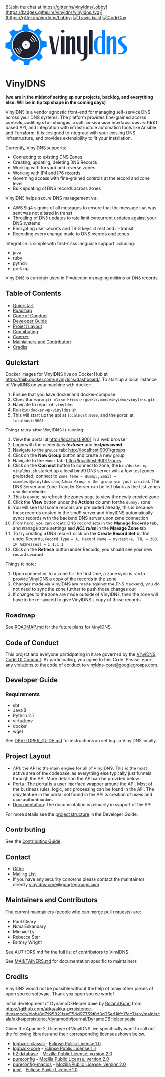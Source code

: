 [![Join the chat at https://gitter.im/vinyldns/Lobby](https://badges.gitter.im/vinyldns/vinyldns.svg)](https://gitter.im/vinyldns/Lobby)
[![Travis build](https://api.travis-ci.com/vinyldns/vinyldns.svg?branch=master)](https://travis-ci.com/vinyldns/vinyldns)
[![CodeCov ](https://codecov.io/gh/vinyldns/vinyldns/branch/master/graph/badge.svg)](https://codecov.io/gh/vinyldns/vinyldns)

<p align="left">
  <a href="http://www.vinyldns.io/">
    <img
      alt="VinylDNS"
      src="img/vinyldns-logo-full.png"
      width="400"
    />
  </a>
</p>

# VinylDNS
**(we are in the midst of setting up our projects, backlog, and everything else.  Will be in tip top shape in the coming days)**

VinylDNS is a vendor agnostic front-end for managing self-service DNS across your DNS systems.
The platform provides fine-grained access controls, auditing of all changes, a self-service user interface,
secure REST based API, and integration with infrastructure automation tools like Ansible and Terraform.
It is designed to integrate with your existing DNS infrastructure, and provides extensibility to fit your installation.

Currently, VinylDNS supports:
* Connecting to existing DNS Zones
* Creating, updating, deleting DNS Records
* Working with forward and reverse zones
* Working with IP4 and IP6 records
* Governing access with fine-grained controls at the record and zone level
* Bulk updating of DNS records across zones

VinylDNS helps secure DNS management via:
* AWS Sig4 signing of all messages to ensure that the message that was sent was not altered in transit
* Throttling of DNS updates to rate limit concurrent updates against your DNS systems
* Encrypting user secrets and TSIG keys at rest and in-transit
* Recording every change made to DNS records and zones

Integration is simple with first-class language support including:
* java
* ruby
* python
* go-lang

VinylDNS is currently used in Production managing millions of DNS records.

## Table of Contents
- [Quickstart](#quickstart)
- [Roadmap](#roadmap)
- [Code of Conduct](#code-of-conduct)
- [Developer Guide](#developer-guide)
- [Project Layout](#project-layout)
- [Contributing](#contributing)
- [Contact](#contact)
- [Maintainers and Contributors](#maintainers-and-contributors)
- [Credits](#credits)

## Quickstart
Docker images for VinylDNS live on Docker Hub at https://hub.docker.com/u/vinyldns/dashboard/. 
To start up a local instance of VinylDNS on your machine with docker:

1. Ensure that you have docker and docker-compose
1. Clone the repo: `git clone https://github.com/vinyldns/vinyldns.git`
1. Navigate to repo: `cd vinyldns`
1. Run `bin/docker-up-vinyldns.sh`
1. This will start up the api at `localhost:9000`, and the portal at `localhost:9001`

Things to try after VinylDNS is running:

1. View the portal at <http://localhost:9001> in a web browser
1. Login with the credentials ***testuser*** and ***testpassword***
1. Navigate to the `groups` tab: <http://localhost:9001/groups>
1. Click on the **New Group** button and create a new group
1. Navigate to the `zones` tab: <http://localhost:9001/zones>
1. Click on the **Connect** button to connect to zone, the `bin/docker-up-vinyldns.sh` started up a local bind9 DNS server 
with a few test zones preloaded, 
connect to `Zone Name = dummy.`, `Email = sometest@vinyldns.com`, `Admin Group = the group you just created`. The DNS
Server and Zone Transfer Server can be left blank as the test zones use the defaults 
1. This is async, so refresh the zones page to view the newly created zone
1. Click the **View** button under the **Actions** column for the `dummy.` zone
1. You will see that some records are preloaded already, this is because these records existed in the bind9 server 
and VinylDNS automatically syncs records with the backend DNS server upon zone connection
1. From here, you can create DNS record sets in the **Manage Records** tab, and manage zone settings and ***ACL rules***
in the **Manage Zone** tab
1. To try creating a DNS record, click on the **Create Record Set** button under Records, `Record Type = A, Record Name = my-test-a,
TTL = 300, IP Addressess = 1.1.1.1`
1. Click on the **Refresh** button under Records, you should see your new record created

Things to note: 

1. Upon connecting to a zone for the first time, a zone sync is ran to provide VinylDNS a copy of the records in the zone
1. Changes made via VinylDNS are made against the DNS backend, you do not need to sync the zone further to push those changes out
1. If changes to the zone are made outside of VinylDNS, then the zone will have to be re-synced to give VinylDNS a copy of those records

## Roadmap
See [ROADMAP.md](ROADMAP.md) for the future plans for VinylDNS.

## Code of Conduct
This project and everyone participating in it are governed by the [VinylDNS Code Of Conduct](CODE_OF_CONDUCT.md).  By
participating, you agree to this Code.  Please report any violations to the code of conduct to vinyldns-core@googlegroups.com.

## Developer Guide
### Requirements
- sbt
- Java 8
- Python 2.7
- virtualenv
- docker
- wget

See [DEVELOPER_GUIDE.md](DEVELOPER_GUIDE.md) for instructions on setting up VinylDNS locally.

## Project Layout
* [API](modules/api): the API is the main engine for all of VinylDNS.  This is the most active area of the codebase, as everything else typically just funnels through
the API.  More detail on the API can be provided below.
* [Portal](modules/portal): The portal is a user interface wrapper around the API.  Most of the business rules, logic, and processing can be found in the API.  The
_only_ feature in the portal not found in the API is creation of users and user authentication.
* [Documentation](modules/docs): The documentation is primarily in support of the API.

For more details see the [project structure](DEVELOPER_GUIDE.md#project-structure) in the Developer Guide.

## Contributing
See the [Contributing Guide](CONTRIBUTING.md).

## Contact
- [Gitter](https://gitter.im/vinyldns/Lobby)
- [Mailing List](https://groups.google.com/forum/#!forum/vinyldns)
- If you have any security concerns please contact the maintainers directly vinyldns-core@googlegroups.com

## Maintainers and Contributors
The current maintainers (people who can merge pull requests) are:
- Paul Cleary
- Nima Eskandary
- Michael Ly
- Rebecca Star
- Britney Wright

See [AUTHORS.md](AUTHORS.md) for the full list of contributors to VinylDNS.

See [MAINTAINERS.md](MAINTAINERS.md) for documentation specific to maintainers 

## Credits
VinylDNS would not be possible without the help of many other pieces of open source software. Thank you open source world!

Initial development of DynamoDBHelper done by [Roland Kuhn](https://github.com/rkuhn) from https://github.com/akka/akka-persistence-dynamodb/blob/8d7495821faef754d97759f0d3d35ed18fc17cc7/src/main/scala/akka/persistence/dynamodb/journal/DynamoDBHelper.scala

Given the Apache 2.0 license of VinylDNS, we specifically want to call out the following libraries and their corresponding licenses shown below.
- [logback-classic](https://github.com/qos-ch/logback) - [Eclipse Public License 1.0](https://www.eclipse.org/legal/epl-v10.html)
- [logback-core](https://github.com/qos-ch/logback) - [Eclipse Public License 1.0](https://www.eclipse.org/legal/epl-v10.html)
- [h2 database](http://h2database.com) - [Mozilla Public License, version 2.0](https://www.mozilla.org/MPL/2.0/)
- [pureconfig](https://github.com/pureconfig/pureconfig) - [Mozilla Public License, version 2.0](https://www.mozilla.org/MPL/2.0/)
- [pureconfig-macros](https://github.com/pureconfig/pureconfig) - [Mozilla Public License, version 2.0](https://www.mozilla.org/MPL/2.0/)
- [junit](https://junit.org/junit4/) - [Eclipse Public License 1.0](https://www.eclipse.org/legal/epl-v10.html)
